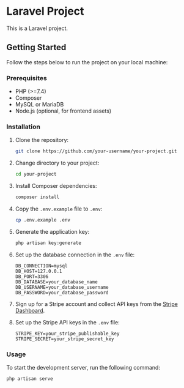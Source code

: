 # Laravel Project

This is a Laravel project.

## Getting Started

Follow the steps below to run the project on your local machine:

### Prerequisites

- PHP (>=7.4)
- Composer
- MySQL or MariaDB
- Node.js (optional, for frontend assets)

### Installation

1. Clone the repository:

    ```bash
    git clone https://github.com/your-username/your-project.git
    ```

2. Change directory to your project:

    ```bash
    cd your-project
    ```

3. Install Composer dependencies:

    ```bash
    composer install
    ```

4. Copy the `.env.example` file to `.env`:

    ```bash
    cp .env.example .env
    ```

5. Generate the application key:

    ```bash
    php artisan key:generate
    ```

6. Set up the database connection in the `.env` file:

    ```plaintext
    DB_CONNECTION=mysql
    DB_HOST=127.0.0.1
    DB_PORT=3306
    DB_DATABASE=your_database_name
    DB_USERNAME=your_database_username
    DB_PASSWORD=your_database_password
    ```

7. Sign up for a Stripe account and collect API keys from the [Stripe Dashboard](https://dashboard.stripe.com/test/apikeys).

8. Set up the Stripe API keys in the `.env` file:

    ```plaintext
    STRIPE_KEY=your_stripe_publishable_key
    STRIPE_SECRET=your_stripe_secret_key
    ```

### Usage

To start the development server, run the following command:

```bash
php artisan serve
